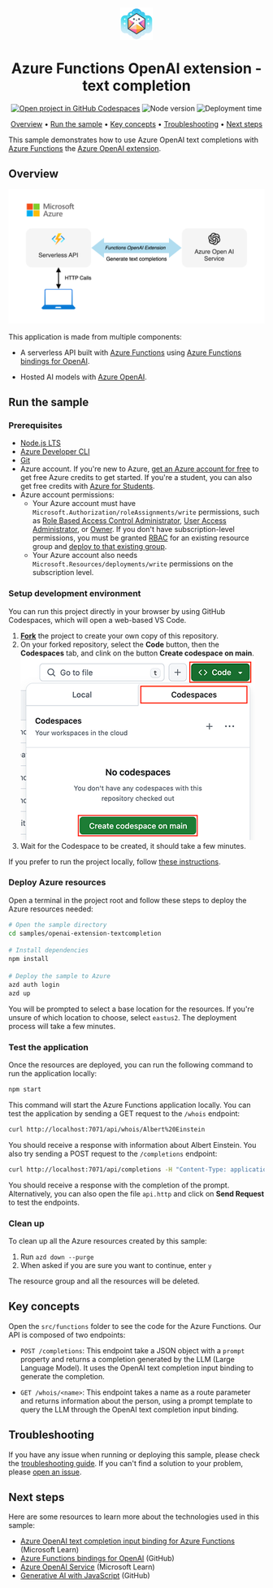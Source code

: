 <!--
---
page_type: sample
languages:
  - azdeveloper
  - javascript
  - typescript
  - nodejs
  - bicep
products:
  - azure
  - azure-openai
  - ai-services
urlFragment: openai-extension-textcompletion-javascript
name: Azure Functions OpenAI extension - text completion
description: This sample demonstrates how to build use Azure OpenAI text completions with Azure Functions the Azure OpenAI extension.
---
-->

<!-- prettier-ignore -->
<!-- Learn samples onboarding: https://review.learn.microsoft.com/en-us/help/contribute/samples/process/onboarding?branch=main -->

<div align="center">

<img src="./docs/images/icon.png" alt="" align="center" height="64" />

# Azure Functions OpenAI extension - text completion

[![Open project in GitHub Codespaces](https://img.shields.io/badge/Codespaces-Open-blue?style=flat-square&logo=github)](https://codespaces.new/Azure-Samples/serverless-recipes-javascript?hide_repo_select=true&ref=main&quickstart=true)
![Node version](https://img.shields.io/badge/Node.js->=20-3c873a?style=flat-square)
![Deployment time](https://img.shields.io/badge/Time%20to%20deploy-<5min-teal?style=flat-square)
<!-- [![](https://img.shields.io/badge/YouTube-Watch-d95652.svg?style=flat-square&logo=youtube)](TODO) -->

[Overview](#overview) • [Run the sample](#run-the-sample) • [Key concepts](#key-concepts) • [Troubleshooting](#troubleshooting) • [Next steps](#next-steps)

</div>

This sample demonstrates how to use Azure OpenAI text completions with [Azure Functions](https://learn.microsoft.com/azure/azure-functions/functions-overview?pivots=programming-language-javascript) the [Azure OpenAI extension](https://learn.microsoft.com/azure/azure-functions/functions-bindings-openai?tabs=isolated-process&pivots=programming-language-typescript).

<!--
- [📺 YouTube](TODO) - This sample explained in video
- [📚 Azure Blog](TODO) - Related blog post
-->

## Overview

![Application architecture](./docs/images/architecture.drawio.png)

This application is made from multiple components:

- A serverless API built with [Azure Functions](https://learn.microsoft.com/azure/azure-functions/functions-overview?pivots=programming-language-javascript) using [Azure Functions bindings for OpenAI](https://github.com/Azure/azure-functions-openai-extension).

- Hosted AI models with [Azure OpenAI](https://learn.microsoft.com/azure/ai-services/openai/overview).

## Run the sample

### Prerequisites

- [Node.js LTS](https://nodejs.org/en/download/)
- [Azure Developer CLI](https://aka.ms/azure-dev/install)
- [Git](https://git-scm.com/downloads)
- Azure account. If you're new to Azure, [get an Azure account for free](https://azure.microsoft.com/free) to get free Azure credits to get started. If you're a student, you can also get free credits with [Azure for Students](https://aka.ms/azureforstudents).
- Azure account permissions:
  - Your Azure account must have `Microsoft.Authorization/roleAssignments/write` permissions, such as [Role Based Access Control Administrator](https://learn.microsoft.com/azure/role-based-access-control/built-in-roles#role-based-access-control-administrator-preview), [User Access Administrator](https://learn.microsoft.com/azure/role-based-access-control/built-in-roles#user-access-administrator), or [Owner](https://learn.microsoft.com/azure/role-based-access-control/built-in-roles#owner). If you don't have subscription-level permissions, you must be granted [RBAC](https://learn.microsoft.com/azure/role-based-access-control/built-in-roles#role-based-access-control-administrator-preview) for an existing resource group and [deploy to that existing group](docs/deploy_existing.md#resource-group).
  - Your Azure account also needs `Microsoft.Resources/deployments/write` permissions on the subscription level.

### Setup development environment

You can run this project directly in your browser by using GitHub Codespaces, which will open a web-based VS Code.

1. [**Fork**](https://github.com/Azure-Samples/serverless-recipes-javascript/fork) the project to create your own copy of this repository.
2. On your forked repository, select the **Code** button, then the **Codespaces** tab, and clink on the button **Create codespace on main**.
   ![Screenshot showing how to create a new codespace](../../docs/images/codespaces.png?raw=true)
3. Wait for the Codespace to be created, it should take a few minutes.

If you prefer to run the project locally, follow [these instructions](../../README.md#use-your-local-environment).

### Deploy Azure resources

Open a terminal in the project root and follow these steps to deploy the Azure resources needed:

```bash
# Open the sample directory
cd samples/openai-extension-textcompletion

# Install dependencies
npm install

# Deploy the sample to Azure
azd auth login
azd up
```

You will be prompted to select a base location for the resources. If you're unsure of which location to choose, select `eastus2`.
The deployment process will take a few minutes.

### Test the application

Once the resources are deployed, you can run the following command to run the application locally:

```bash
npm start
```

This command will start the Azure Functions application locally. You can test the application by sending a GET request to the `/whois` endpoint:

```bash
curl http://localhost:7071/api/whois/Albert%20Einstein
```

You should receive a response with information about Albert Einstein.
You also try sending a POST request to the `/completions` endpoint:

```bash
curl http://localhost:7071/api/completions -H "Content-Type: application/json" -d '{"prompt": "Capital of France?"}'
```

You should receive a response with the completion of the prompt.
Alternatively, you can also open the file `api.http` and click on **Send Request** to test the endpoints.

### Clean up

To clean up all the Azure resources created by this sample:

1. Run `azd down --purge`
2. When asked if you are sure you want to continue, enter `y`

The resource group and all the resources will be deleted.

## Key concepts

Open the `src/functions` folder to see the code for the Azure Functions. Our API is composed of two endpoints:

- `POST /completions`: This endpoint take a JSON object with a `prompt` property and returns a completion generated by the LLM (Large Language Model). It uses the OpenAI text completion input binding to generate the completion.

- `GET /whois/<name>`: This endpoint takes a name as a route parameter and returns information about the person, using a prompt template to query the LLM through the OpenAI text completion input binding.

## Troubleshooting

If you have any issue when running or deploying this sample, please check the [troubleshooting guide](../../docs/troubleshooting.md). If you can't find a solution to your problem, please [open an issue](https://github.com/Azure-Samples/serverless-recipes-javascript/issues).

## Next steps

Here are some resources to learn more about the technologies used in this sample:

- [Azure OpenAI text completion input binding for Azure Functions](https://learn.microsoft.com/azure/azure-functions/functions-bindings-openai-textcompletion-input?tabs=isolated-process&pivots=programming-language-typescript) (Microsoft Learn)
- [Azure Functions bindings for OpenAI](https://github.com/Azure/azure-functions-openai-extension) (GitHub)
- [Azure OpenAI Service](https://learn.microsoft.com/azure/ai-services/openai/overview) (Microsoft Learn)
- [Generative AI with JavaScript](https://github.com/microsoft/generative-ai-with-javascript) (GitHub)
